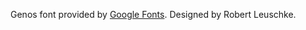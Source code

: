 Genos font provided by [Google Fonts](https://fonts.google.com/specimen/Genos/license). Designed by Robert Leuschke.
